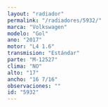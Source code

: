 ```yaml
---
layout: "radiador"
permalink: "/radiadores/5932/"
marca: "Volkswagen"
modelo: "Gol"
ano: "2017"
motor: "L4 1.6"
transmision: "Estándar"
parte: "M-12527"
clima: "NO"
alto: "17"
ancho: "16 7/16"
observaciones: ""
id: "5932"
---
```


